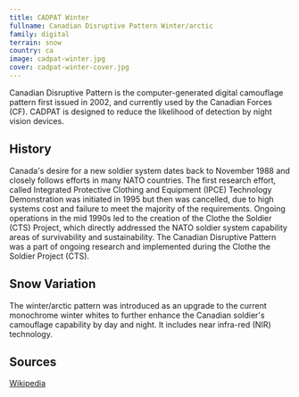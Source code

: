 ```yaml
---
title: CADPAT Winter
fullname: Canadian Disruptive Pattern Winter/arctic
family: digital
terrain: snow
country: ca
image: cadpat-winter.jpg
cover: cadpat-winter-cover.jpg
---
```

Canadian Disruptive Pattern is the computer-generated digital camouflage pattern first issued in 2002, and currently used by the Canadian Forces (CF). CADPAT is designed to reduce the likelihood of detection by night vision devices.

## History
Canada's desire for a new soldier system dates back to November 1988 and closely follows efforts in many NATO countries. The first research effort, called Integrated Protective Clothing and Equipment (IPCE) Technology Demonstration was initiated in 1995 but then was cancelled, due to high systems cost and failure to meet the majority of the requirements. Ongoing operations in the mid 1990s led to the creation of the Clothe the Soldier (CTS) Project, which directly addressed the NATO soldier system capability areas of survivability and sustainability. The Canadian Disruptive Pattern was a part of ongoing research and implemented during the Clothe the Soldier Project (CTS).

## Snow Variation
The winter/arctic pattern was introduced as an upgrade to the current monochrome winter whites to further enhance the Canadian soldier's camouflage capability by day and night. It includes near infra-red (NIR) technology.

Sources
------
[Wikipedia](https://en.wikipedia.org/wiki/CADPAT)
